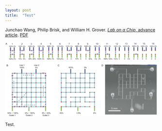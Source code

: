 ```yaml
---
layout: post
title:  "Test"
---
```


Junchao Wang, Philip Brisk, and William H. Grover.  [*Lab on a Chip*, advance article](http://pubs.rsc.org/en/content/articlelanding/2016/lc/c6lc00758a).  [PDF](/assets/random-microfluidics.pdf)

<img src="/assets/random-microfluidics.png">

Test.
